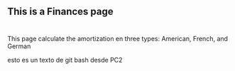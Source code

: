 ## This is a Finances page
#
This page calculate the amortization en three types: American, French, and German

esto es un texto de git bash desde PC2
